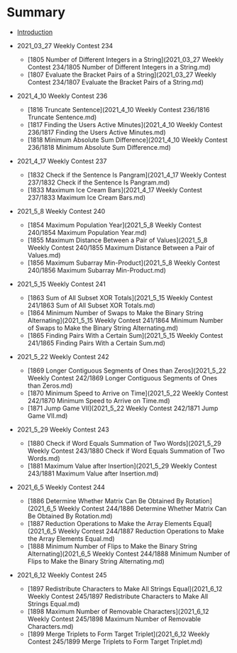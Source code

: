 # Summary

* [Introduction](README.md)

* 2021_03_27 Weekly Contest 234
   * [1805 Number of Different Integers in a String](2021_03_27 Weekly Contest 234/1805 Number of Different Integers in a String.md)
   * [1807 Evaluate the Bracket Pairs of a String](2021_03_27 Weekly Contest 234/1807 Evaluate the Bracket Pairs of a String.md)

* 2021_4_10 Weekly Contest 236
   * [1816 Truncate Sentence](2021_4_10 Weekly Contest 236/1816 Truncate Sentence.md)
   * [1817 Finding the Users Active Minutes](2021_4_10 Weekly Contest 236/1817 Finding the Users Active Minutes.md)
   * [1818 Minimum Absolute Sum Difference](2021_4_10 Weekly Contest 236/1818 Minimum Absolute Sum Difference.md)

* 2021_4_17 Weekly Contest 237
   * [1832 Check if the Sentence Is Pangram](2021_4_17 Weekly Contest 237/1832 Check if the Sentence Is Pangram.md)
   * [1833 Maximum Ice Cream Bars](2021_4_17 Weekly Contest 237/1833 Maximum Ice Cream Bars.md)

* 2021_5_8 Weekly Contest 240
   * [1854 Maximum Population Year](2021_5_8 Weekly Contest 240/1854 Maximum Population Year.md)
   * [1855 Maximum Distance Between a Pair of Values](2021_5_8 Weekly Contest 240/1855 Maximum Distance Between a Pair of Values.md)
   * [1856 Maximum Subarray Min-Product](2021_5_8 Weekly Contest 240/1856 Maximum Subarray Min-Product.md)

* 2021_5_15 Weekly Contest 241
   * [1863 Sum of All Subset XOR Totals](2021_5_15 Weekly Contest 241/1863 Sum of All Subset XOR Totals.md)
   * [1864 Minimum Number of Swaps to Make the Binary String Alternating](2021_5_15 Weekly Contest 241/1864 Minimum Number of Swaps to Make the Binary String Alternating.md)
   * [1865 Finding Pairs With a Certain Sum](2021_5_15 Weekly Contest 241/1865 Finding Pairs With a Certain Sum.md)

* 2021_5_22 Weekly Contest 242
   * [1869 Longer Contiguous Segments of Ones than Zeros](2021_5_22 Weekly Contest 242/1869 Longer Contiguous Segments of Ones than Zeros.md)
   * [1870 Minimum Speed to Arrive on Time](2021_5_22 Weekly Contest 242/1870 Minimum Speed to Arrive on Time.md)
   * [1871 Jump Game VII](2021_5_22 Weekly Contest 242/1871 Jump Game VII.md)

* 2021_5_29 Weekly Contest 243
   * [1880 Check if Word Equals Summation of Two Words](2021_5_29 Weekly Contest 243/1880 Check if Word Equals Summation of Two Words.md)
   * [1881 Maximum Value after Insertion](2021_5_29 Weekly Contest 243/1881 Maximum Value after Insertion.md)

* 2021_6_5 Weekly Contest 244
   * [1886 Determine Whether Matrix Can Be Obtained By Rotation](2021_6_5 Weekly Contest 244/1886 Determine Whether Matrix Can Be Obtained By Rotation.md)
   * [1887 Reduction Operations to Make the Array Elements Equal](2021_6_5 Weekly Contest 244/1887 Reduction Operations to Make the Array Elements Equal.md)
   * [1888 Minimum Number of Flips to Make the Binary String Alternating](2021_6_5 Weekly Contest 244/1888 Minimum Number of Flips to Make the Binary String Alternating.md)

* 2021_6_12 Weekly Contest 245
   * [1897 Redistribute Characters to Make All Strings Equal](2021_6_12 Weekly Contest 245/1897 Redistribute Characters to Make All Strings Equal.md)
   * [1898 Maximum Number of Removable Characters](2021_6_12 Weekly Contest 245/1898 Maximum Number of Removable Characters.md)
   * [1899 Merge Triplets to Form Target Triplet](2021_6_12 Weekly Contest 245/1899 Merge Triplets to Form Target Triplet.md)
